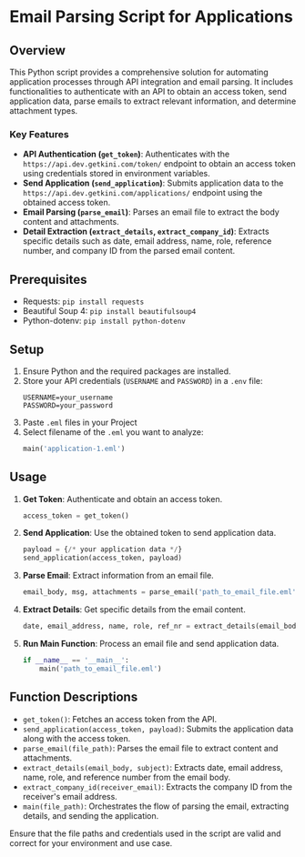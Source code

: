 # Email Parsing Script for Applications

## Overview

This Python script provides a comprehensive solution for automating application processes through API integration and email parsing. It includes functionalities to authenticate with an API to obtain an access token, send application data, parse emails to extract relevant information, and determine attachment types.

### Key Features

- **API Authentication (`get_token`)**: Authenticates with the `https://api.dev.getkini.com/token/` endpoint to obtain an access token using credentials stored in environment variables.
- **Send Application (`send_application`)**: Submits application data to the `https://api.dev.getkini.com/applications/` endpoint using the obtained access token.
- **Email Parsing (`parse_email`)**: Parses an email file to extract the body content and attachments.
- **Detail Extraction (`extract_details`, `extract_company_id`)**: Extracts specific details such as date, email address, name, role, reference number, and company ID from the parsed email content.

## Prerequisites

- Requests: `pip install requests`
- Beautiful Soup 4: `pip install beautifulsoup4`
- Python-dotenv: `pip install python-dotenv`

## Setup

1. Ensure Python and the required packages are installed.
2. Store your API credentials (`USERNAME` and `PASSWORD`) in a `.env` file:
   ```
   USERNAME=your_username
   PASSWORD=your_password
   ```
3. Paste `.eml` files in your Project
4. Select filename of the `.eml` you want to analyze:
   ```python
   main('application-1.eml')
   ``` 

## Usage

1. **Get Token**: Authenticate and obtain an access token.
   ```python
   access_token = get_token()
   ```
2. **Send Application**: Use the obtained token to send application data.
   ```python
   payload = {/* your application data */}
   send_application(access_token, payload)
   ```
3. **Parse Email**: Extract information from an email file.
   ```python
   email_body, msg, attachments = parse_email('path_to_email_file.eml')
   ```
4. **Extract Details**: Get specific details from the email content.
   ```python
   date, email_address, name, role, ref_nr = extract_details(email_body, msg['Subject'])
   ```
5. **Run Main Function**: Process an email file and send application data.
   ```python
   if __name__ == '__main__':
       main('path_to_email_file.eml')
   ```

## Function Descriptions

- `get_token()`: Fetches an access token from the API.
- `send_application(access_token, payload)`: Submits the application data along with the access token.
- `parse_email(file_path)`: Parses the email file to extract content and attachments.
- `extract_details(email_body, subject)`: Extracts date, email address, name, role, and reference number from the email body.
- `extract_company_id(receiver_email)`: Extracts the company ID from the receiver's email address.
- `main(file_path)`: Orchestrates the flow of parsing the email, extracting details, and sending the application.

Ensure that the file paths and credentials used in the script are valid and correct for your environment and use case.
